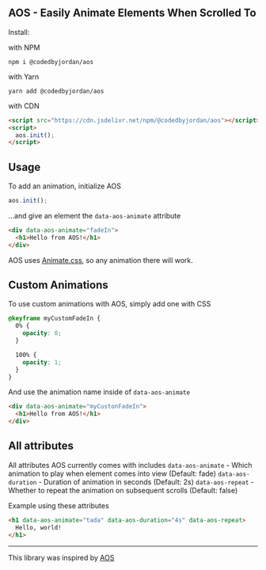 ## AOS - Easily Animate Elements When Scrolled To

Install:

with NPM

`npm i @codedbyjordan/aos`

with Yarn

`yarn add @codedbyjordan/aos`

with CDN

```html
<script src="https://cdn.jsdelivr.net/npm/@codedbyjordan/aos"></script>
<script>
  aos.init();
</script>
```

## Usage

To add an animation, initialize AOS

```js
aos.init();
```

...and give an element the `data-aos-animate` attribute

```html
<div data-aos-animate="fadeIn">
  <h1>Hello from AOS!</h1>
</div>
```

AOS uses [Animate.css](https://animate.style/), so any animation there will work.

## Custom Animations

To use custom animations with AOS, simply add one with CSS

```css
@keyframe myCustomFadeIn {
  0% {
    opacity: 0;
  }

  100% {
    opacity: 1;
  }
}
```

And use the animation name inside of `data-aos-animate`

```html
<div data-aos-animate="myCustonFadeIn">
  <h1>Hello from AOS!</h1>
</div>
```

## All attributes

All attributes AOS currently comes with includes
`data-aos-animate` - Which animation to play when element comes into view (Default: fade)
`data-aos-duration` - Duration of animation in seconds (Default: 2s)
`data-aos-repeat` - Whether to repeat the animation on subsequent scrolls (Default: false)

Example using these attributes

```html
<h1 data-aos-animate="tada" data-aos-duration="4s" data-aos-repeat>
  Hello, world!
</h1>
```

---

This library was inspired by [AOS](https://github.com/michalsnik/aos)
